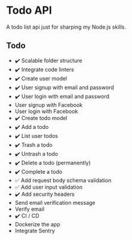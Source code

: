 # Todo API

A todo list api just for sharping my Node.js skills.

## Todo

- :heavy_check_mark: Scalable folder structure
- :heavy_check_mark: Integrate code linters
- :heavy_check_mark: Create user model
- :heavy_check_mark: User signup with email and password
- :heavy_check_mark: User login with email and password
- User signup with Facebook
- User login with Facebook
- :heavy_check_mark: Create todo model
- :heavy_check_mark: Add a todo
- :heavy_check_mark: List user todos
- :heavy_check_mark: Trash a todo
- :heavy_check_mark: Untrash a todo
- :heavy_check_mark: Delete a todo (permanently)
- :heavy_check_mark: Complete a todo
- :white_check_mark: Add request body schema validation
- :white_check_mark: Add user input validation
- :heavy_check_mark: Add security headers
- Send email verification message
- Verify email
- :heavy_check_mark: CI / CD
- Dockerize the app
- Integrate Sentry
